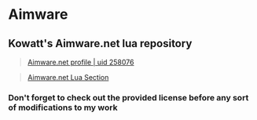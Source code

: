 # Aimware

## Kowatt's Aimware.net lua repository

>[Aimware.net profile | uid 258076](https://aimware.net/forum/user/258076)

>[Aimware.net Lua Section](https://aimware.net/forum/board/90)

### Don't forget to check out the provided license before any sort of modifications to my work
